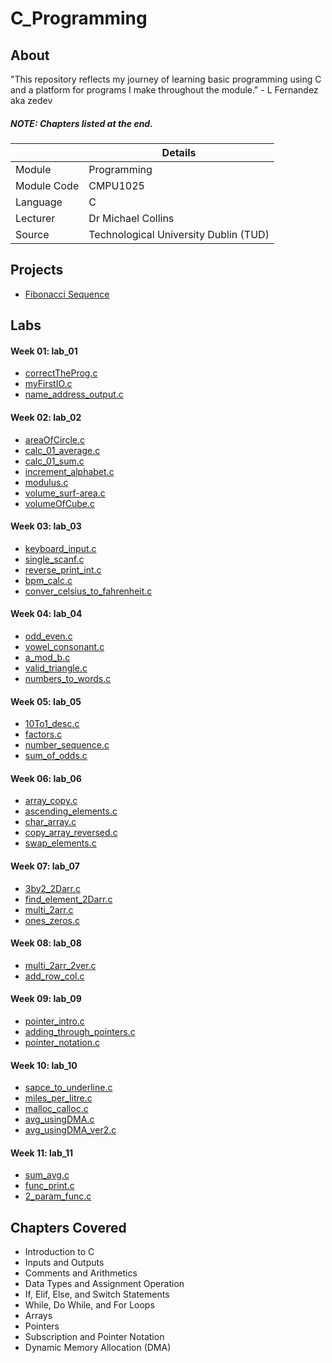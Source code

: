 # C_Programming

## About

"This repository reflects my journey of learning basic programming using C and a platform for programs I make throughout the module." - L Fernandez aka zedev

##### **NOTE**: Chapters listed at the end.

|  | Details |
|-----------|-----------|
| Module | Programming |
| Module Code | CMPU1025 |
| Language | C |
| Lecturer |  Dr Michael Collins |
| Source | Technological University Dublin (TUD) |

## Projects
- [Fibonacci Sequence](https://github.com/vedez/C_Programming/blob/c57df1a85b7b346ef8ecd3d63cff8e17b336704c/Projects/Fibonacci_Sequence.c)

## Labs
#### Week 01: lab_01
- [correctTheProg.c](https://github.com/vedez/C_Programming/blob/2aaf86c0d2481b6f4b852d9fae367d13b170d6dd/Labs/lab_01/correctTheProg.c)
- [myFirstIO.c](https://github.com/vedez/C_Programming/blob/2aaf86c0d2481b6f4b852d9fae367d13b170d6dd/Labs/lab_01/myFirstIO.c)
- [name_address_output.c](https://github.com/vedez/C_Programming/blob/2aaf86c0d2481b6f4b852d9fae367d13b170d6dd/Labs/lab_01/name_address_output.c)

#### Week 02: lab_02
- [areaOfCircle.c](https://github.com/vedez/C_Programming/blob/2aaf86c0d2481b6f4b852d9fae367d13b170d6dd/Labs/lab_02/areaOfCircle.c)
- [calc_01_average.c](https://github.com/vedez/C_Programming/blob/2aaf86c0d2481b6f4b852d9fae367d13b170d6dd/Labs/lab_02/calc_01_average.c)
- [calc_01_sum.c](https://github.com/vedez/C_Programming/blob/2aaf86c0d2481b6f4b852d9fae367d13b170d6dd/Labs/lab_02/calc_01_sum.c)
- [increment_alphabet.c](https://github.com/vedez/C_Programming/blob/2aaf86c0d2481b6f4b852d9fae367d13b170d6dd/Labs/lab_02/increment_alphabet.c)
- [modulus.c](https://github.com/vedez/C_Programming/blob/2aaf86c0d2481b6f4b852d9fae367d13b170d6dd/Labs/lab_02/modulus.c)
- [volume_surf-area.c](https://github.com/vedez/C_Programming/blob/2aaf86c0d2481b6f4b852d9fae367d13b170d6dd/Labs/lab_02/volume_surf-area.c)
- [volumeOfCube.c](https://github.com/vedez/C_Programming/blob/2aaf86c0d2481b6f4b852d9fae367d13b170d6dd/Labs/lab_02/volumeOfCube.c)

#### Week 03: lab_03
- [keyboard_input.c](https://github.com/vedez/C_Programming/blob/dec8420e3ba3d00edf9f74cd2046547cfcb86ac3/Labs/lab_03/keyboard_input.c)
- [single_scanf.c](https://github.com/vedez/C_Programming/blob/dec8420e3ba3d00edf9f74cd2046547cfcb86ac3/Labs/lab_03/single_scanf.c)
- [reverse_print_int.c](https://github.com/vedez/C_Programming/blob/dec8420e3ba3d00edf9f74cd2046547cfcb86ac3/Labs/lab_03/reverse_print_int.c)
- [bpm_calc.c](https://github.com/vedez/C_Programming/blob/dec8420e3ba3d00edf9f74cd2046547cfcb86ac3/Labs/lab_03/bpm_calc.c)
- [conver_celsius_to_fahrenheit.c](https://github.com/vedez/C_Programming/blob/dec8420e3ba3d00edf9f74cd2046547cfcb86ac3/Labs/lab_03/conver_celsius_to_fahrenheit.c)

#### Week 04: lab_04
- [odd_even.c](https://github.com/vedez/C_Programming/blob/dec8420e3ba3d00edf9f74cd2046547cfcb86ac3/Labs/lab_04/odd_even.c)
- [vowel_consonant.c](https://github.com/vedez/C_Programming/blob/dec8420e3ba3d00edf9f74cd2046547cfcb86ac3/Labs/lab_04/vowel_consonant.c)
- [a_mod_b.c](https://github.com/vedez/C_Programming/blob/dec8420e3ba3d00edf9f74cd2046547cfcb86ac3/Labs/lab_04/a_mod_b.c)
- [valid_triangle.c](https://github.com/vedez/C_Programming/blob/dec8420e3ba3d00edf9f74cd2046547cfcb86ac3/Labs/lab_04/valid_triangle.c)
- [numbers_to_words.c](https://github.com/vedez/C_Programming/blob/dec8420e3ba3d00edf9f74cd2046547cfcb86ac3/Labs/lab_04/numbers_to_words.c)

#### Week 05: lab_05
- [10To1_desc.c](https://github.com/vedez/C_Programming/blob/dec8420e3ba3d00edf9f74cd2046547cfcb86ac3/Labs/lab_05/10To1_desc.c)
- [factors.c](https://github.com/vedez/C_Programming/blob/dec8420e3ba3d00edf9f74cd2046547cfcb86ac3/Labs/lab_05/factors.c)
- [number_sequence.c](https://github.com/vedez/C_Programming/blob/dec8420e3ba3d00edf9f74cd2046547cfcb86ac3/Labs/lab_05/number_sequence.c)
- [sum_of_odds.c](https://github.com/vedez/C_Programming/blob/dec8420e3ba3d00edf9f74cd2046547cfcb86ac3/Labs/lab_05/sum_of_odds.c)

#### Week 06: lab_06
- [array_copy.c](https://github.com/vedez/C_Programming/blob/dec8420e3ba3d00edf9f74cd2046547cfcb86ac3/Labs/lab_06/array_copy.c)
- [ascending_elements.c](https://github.com/vedez/C_Programming/blob/dec8420e3ba3d00edf9f74cd2046547cfcb86ac3/Labs/lab_06/ascending_elements.c)
- [char_array.c](https://github.com/vedez/C_Programming/blob/dec8420e3ba3d00edf9f74cd2046547cfcb86ac3/Labs/lab_06/char_array.c)
- [copy_array_reversed.c](https://github.com/vedez/C_Programming/blob/dec8420e3ba3d00edf9f74cd2046547cfcb86ac3/Labs/lab_06/copy_array_reversed.c)
- [swap_elements.c](https://github.com/vedez/C_Programming/blob/dec8420e3ba3d00edf9f74cd2046547cfcb86ac3/Labs/lab_06/swap_elements.c)

#### Week 07: lab_07
- [3by2_2Darr.c](https://github.com/vedez/C_Programming/blob/dec8420e3ba3d00edf9f74cd2046547cfcb86ac3/Labs/lab_07/3by2_2Darr.c)
- [find_element_2Darr.c](https://github.com/vedez/C_Programming/blob/dec8420e3ba3d00edf9f74cd2046547cfcb86ac3/Labs/lab_07/find_element_2Darr.c)
- [multi_2arr.c](https://github.com/vedez/C_Programming/blob/dec8420e3ba3d00edf9f74cd2046547cfcb86ac3/Labs/lab_07/multi_2arr.c)
- [ones_zeros.c](https://github.com/vedez/C_Programming/blob/dec8420e3ba3d00edf9f74cd2046547cfcb86ac3/Labs/lab_07/ones_zeros.c)

#### Week 08: lab_08
- [multi_2arr_2ver.c](https://github.com/vedez/C_Programming/blob/dec8420e3ba3d00edf9f74cd2046547cfcb86ac3/Labs/lab_08/multi_2arr_2ver.c)
- [add_row_col.c](https://github.com/vedez/C_Programming/blob/dec8420e3ba3d00edf9f74cd2046547cfcb86ac3/Labs/lab_08/add_row_col.c)

#### Week 09: lab_09
- [pointer_intro.c](https://github.com/vedez/C_Programming/blob/dec8420e3ba3d00edf9f74cd2046547cfcb86ac3/Labs/lab_09/pointer_intro.c)
- [adding_through_pointers.c](https://github.com/vedez/C_Programming/blob/dec8420e3ba3d00edf9f74cd2046547cfcb86ac3/Labs/lab_09/adding_through_pointers.c)
- [pointer_notation.c](https://github.com/vedez/C_Programming/blob/dec8420e3ba3d00edf9f74cd2046547cfcb86ac3/Labs/lab_09/pointer_notation.c)

#### Week 10: lab_10
- [sapce_to_underline.c](https://github.com/vedez/C_Programming/blob/dec8420e3ba3d00edf9f74cd2046547cfcb86ac3/Labs/lab_10/space_to_underline.c)
- [miles_per_litre.c](https://github.com/vedez/C_Programming/blob/dec8420e3ba3d00edf9f74cd2046547cfcb86ac3/Labs/lab_10/miles_per_litre.c)
- [malloc_calloc.c](https://github.com/vedez/C_Programming/blob/dec8420e3ba3d00edf9f74cd2046547cfcb86ac3/Labs/lab_10/malloc_calloc.c)
- [avg_usingDMA.c](https://github.com/vedez/C_Programming/blob/dec8420e3ba3d00edf9f74cd2046547cfcb86ac3/Labs/lab_10/avg_usingDMA.c)
- [avg_usingDMA_ver2.c](https://github.com/vedez/C_Programming/blob/dec8420e3ba3d00edf9f74cd2046547cfcb86ac3/Labs/lab_10/avg_usingDMA_ver2.c)

#### Week 11: lab_11
- [sum_avg.c](https://github.com/vedez/C_Programming/blob/e6f1c9330e9fcfa743628ff0a6d39e18d491e83d/Labs/lab_11/sum_avg.c)
- [func_print.c](https://github.com/vedez/C_Programming/blob/e6f1c9330e9fcfa743628ff0a6d39e18d491e83d/Labs/lab_11/func_print.c)
- [2_param_func.c](https://github.com/vedez/C_Programming/blob/e6f1c9330e9fcfa743628ff0a6d39e18d491e83d/Labs/lab_11/2_param_func.c)




## Chapters Covered
- Introduction to C
- Inputs and Outputs
- Comments and Arithmetics
- Data Types and Assignment Operation
- If, Elif, Else, and Switch Statements
- While, Do While, and For Loops
- Arrays
- Pointers
- Subscription and Pointer Notation
- Dynamic Memory Allocation (DMA)